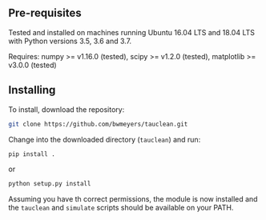 ## Pre-requisites
Tested and installed on machines running Ubuntu 16.04 LTS and 18.04 LTS with Python versions 3.5, 3.6 and 3.7. 

Requires: numpy >= v1.16.0 (tested), scipy >= v1.2.0 (tested), matplotlib >= v3.0.0 (tested)

## Installing
To install, download the repository:

```bash
git clone https://github.com/bwmeyers/tauclean.git
```

Change into the downloaded directory (`tauclean`) and run:

```bash
pip install .
```

or

```bash
python setup.py install
```

Assuming you have th correct permissions, the module is now installed and the `tauclean` and `simulate` scripts should
be available on your PATH.